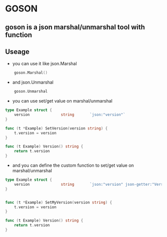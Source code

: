 # GOSON

## goson is a json marshal/unmarshal tool with function

## Useage

- you can use it like json.Marshal

```go
    goson.Marshal()
```

- and json.Unmarshal

```go
    goson.Unmarshal
```

- you can use set/get value on marshal/unmarshal
  
```go
type Example struct {
    version              string       `json:"version"`
}

func (t *Example) SetVersion(version string) {
    t.version = version
}

func (t Example) Version() string {
    return t.version
}
```

- and you can define the custom function to set/get value on marshal/unmarshal
  
```go
type Example struct {
    version              string       `json:"version" json-getter:"Version" json-setter:"SetMyVersion"`
}


func (t *Example) SetMyVersion(version string) {
    t.version = version
}

func (t Example) Version() string {
    return t.version
}
```
